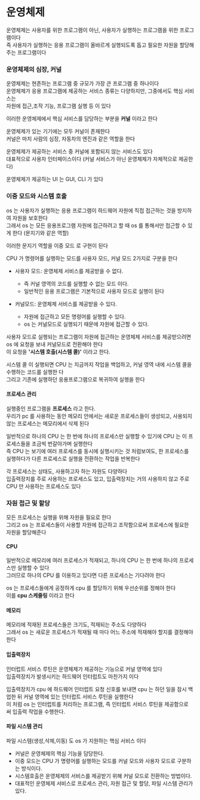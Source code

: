 # 운영체제 
운영체제는 사용자를 위한 프로그램이 아닌, 사용자가 실행하는 프로그램을 위한 프로그램이다 <br>
즉 사용자가 실행하는 응용 프로그램이 올바르게 실행되도록 돕고 필요한 자원을 할당해주는 프로그램이다 <br>

### 운영체제의 심장, 커널
운영체제는 현존하는 프로그램 중 규모가 가장 큰 프로그램 중 하나이다 <br>
운영체제가 응용 프로그램에 제공하는 서비스 종류는 다양하지만, 그중에서도 핵심 서비스는 <br>
자원에 접근,조작 기능, 프로그램 실행 등 이 있다 <br>

이러한 운영체제에서 핵심 서비스를 담당하는 부분을 **커널** 이라고 한다 <br>

운영체제가 있는 기기에는 모두 커널이 존재한다<br>
커널은 마치 사람의 심장, 자동차의 엔진과 같은 역할을 한다 <br>

운영체제가 제공하는 서비스 중 커널에 포함되지 않는 서비스도 있다 <br>
대표적으로 사용자 인터페이스이다 (커널 서비스가 아닌 운영체제가 자체적으로 제공한다)<br>

운영체제가 제공하는 UI 는 GUI, CLI 가 있다 <br>

### 이중 모드와 시스템 호출
os 는 사용자가 실행하는 응용 프로그램이 하드웨어 자원에 직접 접근하는 것을 방지하여 자원을 보호한다 <br>
그래서 os 는 모든 응용프로그램 자원에 접근하려고 할 때 os 를 통해서만 접근할 수 있게 한다 (문지기와 같은 역할)<br>

이러한 문지기 역할을 이중 모드 로 구현이 된다 <br>

CPU 가 명령어를 실행하는 모드를 사용자 모드, 커널 모드 2가지로 구분을 한다 <br>
- 사용자 모드: 운영체제 서비스를 제공받을 수 없다.
  - 즉 커널 영역의 코드를 실행할 수 없는 모드 이다.
  - 일반적인 응용 프로그램은 기본적으로 사용자 모드로 실행이 된다

- 커널모드: 운영체제 서비스를 제공받을 수 있다.
  - 자원에 접근하고 모든 명령어를 실행할 수 있다.
  - os 는 커널모드로 실행되기 때문에 자원에 접근할 수 있다.

사용자 모드로 실행되는 프로그램이 자원에 접근하는 운영체제 서비스를 제공받으려면 os 에 요청을 보내 커널모드로 전환해야 한다 <br>
이 요청을 **'시스템 호출(시스템 콜)'** 이라고 한다.

시스템 콜 이 실행되면 CPU 는 지금까지 작업을 백업하고, 커널 영역 내에 시스템 콜을 수행하는 코드를 실행한 다 <br>
그리고 기존에 실행하던 응용프로그램으로 복귀하여 실행을 한다 <br>

#### 프로세스 관리
실행중인 프로그램을 **프로세스** 라고 한다. <br>
우리가 pc 를 사용하는 동안 메모리 안에서는 새로운 프로세스들이 생성되고, 사용되지 않는 프로세스는 메모리에서 삭제 된다 <br>

일반적으로 하나의 CPU 는 한 번에 하나의 프로세스만 실행할 수 있기에 CPU 는 이 프로세스들을 조금씩 번갈아가며 실행한다 <br>
즉 CPU 는 보기에 여러 프로세스를 동시에 실행시키는 것 처럼보여도, 한 프로세스를 실행하다가 다른 프로세스로 실행을 전환하는 작업을 반복한다 <br>

각 프로세스는 상태도, 사용하고자 하는 자원도 다양하다 <br>
입출력장치를 주로 사용하는 프로세스도 있고, 입출력장치는 거의 사용하지 않고 주로 CPU 만 사용하는 프로세스도 있다 <br>

### 자원 접근 및 할당
모든 프로세스는 실행을 위해 자원을 필요로 한다 <br>
그리고 os 는 프로세스들이 사용할 자원에 접근하고 조작함으로써 프로세스에 필요한 자원을 할당해준다 <br>

#### CPU
일반적으로 메모리에 여러 프로세스가 적재되고, 하나의 CPU 는 한 번에 하나의 프로세스만 실행할 수 있다 <br>
그러므로 하나의 CPU 를 이용하고 있다면 다른 프로세스는 기다려야 한다 <br>

os 는 프로세스들에게 공정하게 cpu 를 할당하기 위해 우선순위를 정해야 한다<br>
이를 **cpu 스케줄링** 이라고 한다 <br>

#### 메모리
메모리에 적재된 프로세스들은 크기도, 적재되는 주소도 다양하다 <br>
그래서 os 는 새로운 프로세스가 적재될 때 마다 어느 주소에 적재해야 할지를 결정해야 한다 <br>

#### 입출력장치
인터럽트 서비스 루틴은 운영체제가 제공하는 기능으로 커널 영역에 있다 <br>
입출력장치가 발생시키는 하드웨어 인터럽트도 마찬가지 이다 <br>

입출력장치가 cpu 에 하드웨어 인터럽트 요청 신호를 보내면 cpu 는 하던 일을 잠시 백업한 뒤 커널 영역에 있는 인터럽트 서비스 루틴을 실행한다 <br>
이 처럼 os 는 인터럽트를 처리하는 프로그램, 즉 인터럽트 서비스 루틴을 제공함으로 써 입출력 작업을 수행한다.

#### 파일 시스템 관리
파일 시스템(생성,삭제,이동) 도 os 가 지원하는 핵심 서비스 이다 <br>

- 커널은 운영체제의 핵심 기능을 담당한다.
- 이중 모드는 CPU 가 명령어를 실행하는 모드를 커널 모드와 사용자 모드로 구분하는 방식이다.
- 시스템호출은 운영체제의 서비스를 제공받기 위해 커널 모드로 전환하는 방법이다.
- 대표적인 운영체제 서비스로 프로세스 관리, 자원 접근 및 할당, 파일 시스템 관리가 있다.